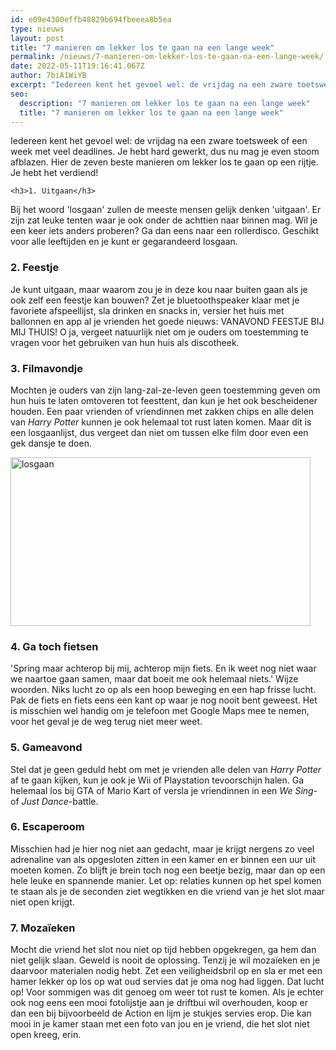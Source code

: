 ```yaml
---
id: e09e4300effb48829b694fbeeea8b5ea
type: nieuws
layout: post
title: "7 manieren om lekker los te gaan na een lange week"
permalink: /nieuws/7-manieren-om-lekker-los-te-gaan-na-een-lange-week/
date: 2022-05-11T19:16:41.067Z
author: 7biA1WiYB
excerpt: "Iedereen kent het gevoel wel: de vrijdag na een zware toetsweek of een week met veel deadlines. Je hebt hard gewerkt, dus nu mag je even stoom afblazen. Hier de zeven beste manieren om lekker los te gaan op een rijtje. Je hebt het verdiend!  "
seo:
  description: "7 manieren om lekker los te gaan na een lange week"
  title: "7 manieren om lekker los te gaan na een lange week"
---
```

Iedereen kent het gevoel wel: de vrijdag na een zware toetsweek of een week met veel deadlines. Je hebt hard gewerkt, dus nu mag je even stoom afblazen. Hier de zeven beste manieren om lekker los te gaan op een rijtje. Je hebt het verdiend!  

    <h3>1. Uitgaan</h3>
<p>Bij het woord 'losgaan' zullen de meeste mensen gelijk denken 'uitgaan'. Er zijn zat leuke tenten waar je ook onder de achttien naar binnen mag. Wil je een keer iets anders proberen? Ga dan eens naar een rollerdisco. Geschikt voor alle leeftijden en je kunt er gegarandeerd losgaan.</p>
<h3>2. Feestje</h3>
<p>Je kunt uitgaan, maar waarom zou je in deze kou naar buiten gaan als je ook zelf een feestje kan bouwen? Zet je bluetoothspeaker klaar met je favoriete afspeellijst, sla drinken en snacks in, versier het huis met ballonnen en app al je vrienden het goede nieuws: VANAVOND FEESTJE BIJ MIJ THUIS! O ja, vergeet natuurlijk niet om je ouders om toestemming te vragen voor het gebruiken van hun huis als discotheek.</p>
<h3>3. Filmavondje</h3>
<p>Mochten je ouders van zijn lang-zal-ze-leven geen toestemming geven om hun huis te laten omtoveren tot feesttent, dan kun je het ook bescheidener houden. Een paar vrienden of vriendinnen met zakken chips en alle delen van <em>Harry Potter</em> kunnen je ook helemaal tot rust laten komen. Maar dit is een losgaanlijst, dus vergeet dan niet om tussen elke film door even een gek dansje te doen.</p>
<p><div class="media media-element-container media-default"><div id="file-535401" class="file file-image file-image-gif">

        
  
  <div class="content">
    <img alt="losgaan" title="Gif: Giphy" height="270" width="480" class="media-element file-default" data-delta="1" src="https://7dagen.netlify.app/sites/default/files/giphy_67.gif">  </div>

  
</div>
</div>
<h3>4. Ga toch fietsen</h3>
<p>'Spring maar achterop bij mij, achterop mijn fiets. En ik weet nog niet waar we naartoe gaan samen, maar dat boeit me ook helemaal niets.' Wijze woorden. Niks lucht zo op als een hoop beweging en een hap frisse lucht. Pak de fiets en fiets eens een kant op waar je nog nooit bent geweest. Het is misschien wel handig om je telefoon met Google Maps mee te nemen, voor het geval je de weg terug niet meer weet.</p>
<h3>5. Gameavond</h3>
<p>Stel dat je geen geduld hebt om met je vrienden alle delen van <em>Harry Potter</em> af te gaan kijken, kun je ook je Wii of Playstation tevoorschijn halen. Ga helemaal los bij GTA of Mario Kart of versla je vriendinnen in een <em>We Sing</em>- of <em>Just Dance</em>-battle.</p>
<h3>6. Escaperoom</h3>
<p>Misschien had je hier nog niet aan gedacht, maar je krijgt nergens zo veel adrenaline van als opgesloten zitten in een kamer en er binnen een uur uit moeten komen. Zo blijft je brein toch nog een beetje bezig, maar dan op een hele leuke en spannende manier. Let op: relaties kunnen op het spel komen te staan als je de seconden ziet wegtikken en die vriend van je het slot maar niet open krijgt.</p>
<h3>7. Mozaïeken</h3>
<p>Mocht die vriend het slot nou niet op tijd hebben opgekregen, ga hem dan niet gelijk slaan. Geweld is nooit de oplossing. Tenzij je wil mozaïeken en je daarvoor materialen nodig hebt. Zet een veiligheidsbril op en sla er met een hamer lekker op los op wat oud servies dat je oma nog had liggen. Dat lucht op! Voor sommigen was dit genoeg om weer tot rust te komen. Als je echter ook nog eens een mooi fotolijstje aan je driftbui wil overhouden, koop er dan een bij bijvoorbeeld de Action en lijm je stukjes servies erop. Die kan mooi in je kamer staan met een foto van jou en je vriend, die het slot niet open kreeg, erin.</p>  
